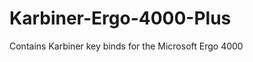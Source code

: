 Karbiner-Ergo-4000-Plus
=======================

Contains Karbiner key binds for the Microsoft Ergo 4000
